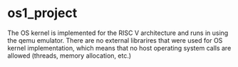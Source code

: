 # os1_project

The OS kernel is implemented for the RISC V architecture and runs in using the qemu emulator. There are no external librarires that were used for OS kernel implementation, which means that no host operating system calls are allowed (threads, memory allocation, etc.)

